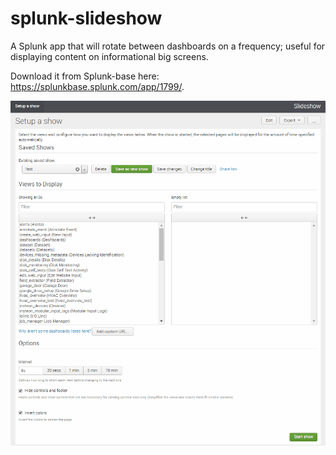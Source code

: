 splunk-slideshow
================

A Splunk app that will rotate between dashboards on a frequency; useful for displaying content on informational big screens.

Download it from Splunk-base here: https://splunkbase.splunk.com/app/1799/.

![alt](related/Slideshow.gif)
